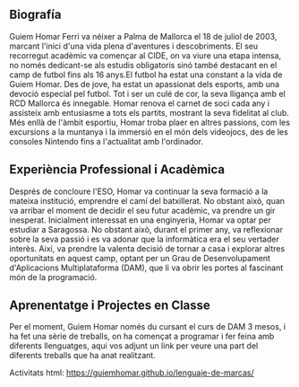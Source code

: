## Biografía 
Guiem Homar Ferri va néixer a Palma de Mallorca el 18 de juliol de 2003, marcant l'inici d'una vida plena d'aventures i descobriments. El seu recorregut acadèmic va començar al CIDE, on va viure una etapa intensa, no només dedicant-se als estudis obligatoris sinó també destacant en el camp de futbol fins als 16 anys.El futbol ha estat una constant a la vida de Guiem Homar. Des de jove, ha estat un apassionat dels esports, amb una devoció especial pel futbol. Tot i ser un culé de cor, la seva lligança amb el RCD Mallorca és innegable. Homar renova el carnet de soci cada any i assisteix amb entusiasme a tots els partits, mostrant la seva fidelitat al club. Més enllà de l'àmbit esportiu, Homar troba plaer en altres passions, com les excursions a la muntanya i la immersió en el món dels videojocs, des de les consoles Nintendo fins a l'actualitat amb l'ordinador.

## Experiència Professional i Acadèmica
Després de concloure l'ESO, Homar va continuar la seva formació a la mateixa institució, emprendre el camí del batxillerat. No obstant això, quan va arribar el moment de decidir el seu futur acadèmic, va prendre un gir inesperat. Inicialment interessat en una enginyeria, Homar va optar per estudiar a Saragossa. No obstant això, durant el primer any, va reflexionar sobre la seva passió i es va adonar que la informàtica era el seu vertader interès. Així, va prendre la valenta decisió de tornar a casa i explorar altres oportunitats en aquest camp, optant per un Grau de Desenvolupament d'Aplicacions Multiplataforma (DAM), que li va obrir les portes al fascinant món de la programació.

## Aprenentatge i Projectes en Classe
Per el moment, Guiem Homar només du cursant el curs de DAM 3 mesos, i ha fet una sèrie de treballs, on ha començat a programar  i fer feina amb diferents llenguatges, aqui vos adjunt un link per veure una part del diferents treballs que ha anat realitzant.

Activitats html: https://guiemhomar.github.io/lenguaje-de-marcas/
